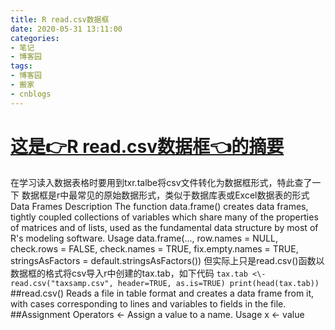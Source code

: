 ```yaml
---
title: R read.csv数据框
date: 2020-05-31 13:11:00
categories:
- 笔记
- 博客园
tags:
- 博客园
- 搬家
- cnblogs
---
```

# [这是👉R read.csv数据框👈的摘要](../../../../2020/05/31/cnblog_13021536/)
<!--more-->
在学习读入数据表格时要用到txr.talbe将csv文件转化为数据框形式，特此查了一下
数据框是r中最常见的原始数据形式，类似于数据库表或Excel数据表的形式 Data Frames Description The function
data.frame() creates data frames, tightly coupled collections of variables
which share many of the properties of matrices and of lists, used as the
fundamental data structure by most of R's modeling software. Usage
data.frame(..., row.names = NULL, check.rows = FALSE, check.names = TRUE,
fix.empty.names = TRUE, stringsAsFactors = default.stringsAsFactors())
但实际上只是read.csv()函数以数据框的格式将csv导入r中创建的tax.tab，如下代码 ``` tax.tab <\-
read.csv("taxsamp.csv", header=TRUE, as.is=TRUE) print(head(tax.tab)) ```
##read.csv() Reads a file in table format and creates a data frame from it,
with cases corresponding to lines and variables to fields in the file.
##Assignment Operators <\- Assign a value to a name. Usage x <\- value



